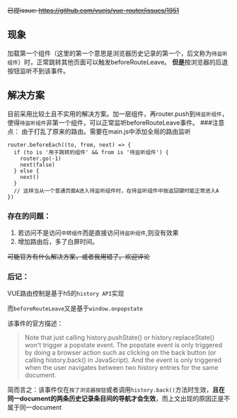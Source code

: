 ~~已提issue: https://github.com/vuejs/vue-router/issues/1951~~

## 现象

加载第一个组件（这里的第一个意思是浏览器历史记录的第一个，后文称为`待监听组件`）时，正常跳转其他页面可以触发beforeRouteLeave。
**但是**按浏览器的后退按钮监听不到该事件。

## 解决方案
目前采用比较土且不实用的解决方案。加一层组件，再router.push到`待监听组件`，使得`待监听组件`非第一个组件，可以正常监听beforeRouteLeave事件。
###注意点：
由于打乱了原来的路由。需要在main.js中添加全局的路由监听

    router.beforeEach((to, from, next) => {
      if (to is '用于跳转的组件' && from is '待监听组件') {
        router.go(-1) 
        next(false)
      } else {
        next()
      }
      // 这样当从一个普通页面A进入待监听组件时，在待监听组件中按返回键时能正常进入A
    })

### 存在的问题：
1. 若访问不是访问`中转组件`而是直接访问`待监听组件`,则没有效果
2. 增加路由后，多了白屏时间。

~~可能官方有什么解决方案，或者我用错了。欢迎评论~~

### 后记：

VUE路由控制是基于h5的`history API`实现

而`beforeRouteLeave`又是基于`window.onpopstate`

该事件的官方描述：

>Note that just calling history.pushState() or history.replaceState() won't trigger a popstate event. The popstate event is only triggered by doing a browser action such as clicking on the back button (or calling history.back() in JavaScript). And the event is only triggered when the user navigates between two history entries for the same document.

简而言之：该事件仅在`按了浏览器按钮`或者调用`history.back()`方法时生效，**且在同一document的两条历史记录条目间的导航才会生效**，而上文出现的原因正是不属于同一document

